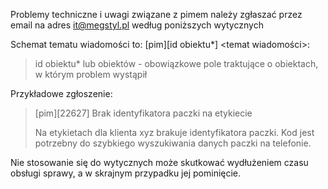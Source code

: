 Problemy techniczne i uwagi związane z pimem należy zgłaszać przez email na adres it@megstyl.pl według poniższych
wytycznych

Schemat tematu wiadomości to: [pim][id obiektu*] <temat wiadomości\>:

>  id obiektu* lub obiektów - obowiązkowe pole traktujące o obiektach, w którym problem wystąpił

Przykładowe zgłoszenie: 
> [pim][22627] Brak identyfikatora paczki na etykiecie
> 
> Na etykietach dla klienta xyz brakuje identyfikatora paczki. Kod jest potrzebny do szybkiego wyszukiwania danych
> paczki na telefonie.

Nie stosowanie się do wytycznych może skutkować wydłużeniem czasu obsługi sprawy, a w skrajnym przypadku jej pominięcie.